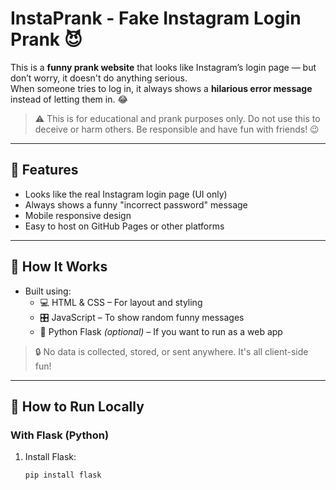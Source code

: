 # InstaPrank - Fake Instagram Login Prank 😈

This is a **funny prank website** that looks like Instagram’s login page — but don’t worry, it doesn't do anything serious.  
When someone tries to log in, it always shows a **hilarious error message** instead of letting them in. 😂

> ⚠️ This is for educational and prank purposes only. Do not use this to deceive or harm others. Be responsible and have fun with friends! 😉

---

## 🎯 Features

- Looks like the real Instagram login page (UI only)
- Always shows a funny "incorrect password" message
- Mobile responsive design
- Easy to host on GitHub Pages or other platforms

---

## 🧠 How It Works

- Built using:
  - 💻 HTML & CSS – For layout and styling
  - 🎛️ JavaScript – To show random funny messages
  - 🐍 Python Flask *(optional)* – If you want to run as a web app

> 🔒 No data is collected, stored, or sent anywhere. It's all client-side fun!

---

## 🚀 How to Run Locally

### With Flask (Python)

1. Install Flask:
   ```bash
   pip install flask
